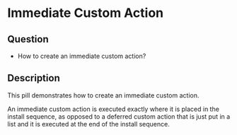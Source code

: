 # Immediate Custom Action

## Question

- How to create an immediate custom action?

## Description

This pill demonstrates how to create an immediate custom action.

An immediate custom action is executed exactly where it is placed in the install  sequence, as opposed to a deferred custom action that is just put in a list and it is executed at the end of the install sequence.
